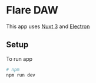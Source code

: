 # Flare DAW

This app uses [Nuxt 3](https://nuxt.com/) and [Electron](https://nuxt.com/)

## Setup

To run app

```bash
# npm
npm run dev
```
